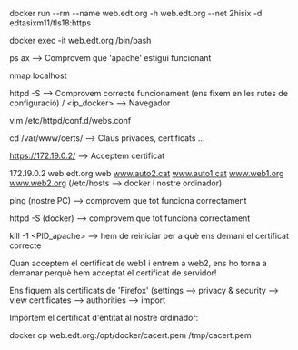 docker run --rm --name web.edt.org -h web.edt.org --net 2hisix -d edtasixm11/tls18:https

docker exec -it web.edt.org /bin/bash

ps ax --> Comprovem que 'apache' estigui funcionant

nmap localhost

httpd -S --> Comprovem correcte funcionament (ens fixem en les rutes de configuració) / <ip_docker> --> Navegador

vim /etc/httpd/conf.d/webs.conf

cd /var/www/certs/ --> Claus privades, certificats ...

https://172.19.0.2/ --> Acceptem certificat

172.19.0.2      web.edt.org web www.auto2.cat www.auto1.cat www.web1.org www.web2.org (/etc/hosts --> docker i nostre ordinador)

ping (nostre PC) --> comprovem que tot funciona correctament

httpd -S (docker) --> comprovem que tot funciona correctament

kill -1 <PID_apache> --> hem de reiniciar per a què ens demani el certificat correcte

Quan acceptem el certificat de web1 i entrem a web2, ens ho torna a demanar perquè hem acceptat el certificat de servidor!

Ens fiquem als certificats de 'Firefox' (settings --> privacy & security --> view certificates --> authorities --> import

Importem el certificat d'entitat al nostre ordinador:

docker cp web.edt.org:/opt/docker/cacert.pem /tmp/cacert.pem
